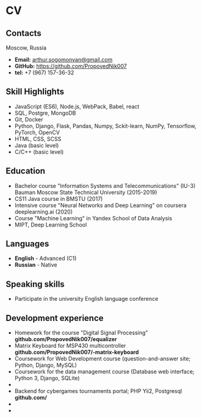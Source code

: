 # CV
## Contacts
Moscow, Russia
 - **Email:** arthur.sogomonyan@gmail.com
 - **GitHub:** https://github.com/PropovedNik007
 - **tel:** +7 (967) 157-36-32

## Skill Highlights
 - JavaScript (ES6), Node.js, WebPack, Babel, react
 - SQL, Postgre, MongoDB
 - Git, Docker
 - Python, Django, Flask, Pandas, Numpy, Sckit-learn, NumPy, Tensorflow, PyTorch, OpenCV
 - HTML, CSS, SCSS
 - Java (basic level)
 - C/C++ (basic level)

## Education
 - Bachelor course "Information Systems and Telecommunications" (IU-3) Bauman Moscow State Technical University (2015-2019)
 - CS11 Java course in BMSTU (2017)
 - Intensive course "Neural Networks and Deep Learning" on coursera deeplearning.ai (2020)
 - Course "Machine Learning" in Yandex School of Data Analysis
 - MIPT, Deep Learning School

## Languages
 - **English** - Advanced (C1)
 - **Russian** - Native

## Speaking skills
- Participate in the university English language conference

## Development experience
 - Homework for the course "Digital Signal Processing" **github.com/PropovedNik007/equalizer**
 - Matrix Keyboard for MSP430 multicontroller **github.com/PropovedNik007/-matrix-keyboard**
 - Coursework for Web Development course (question-and-answer site; Python, Django, MySQL)
 - Coursework for the data management course (Database web interface; Python 3, Django, SQLite)
 - 
 - Backend for cybergames tournaments portal; PHP Yii2, Postgresql **github.com/**
 - 
 -
